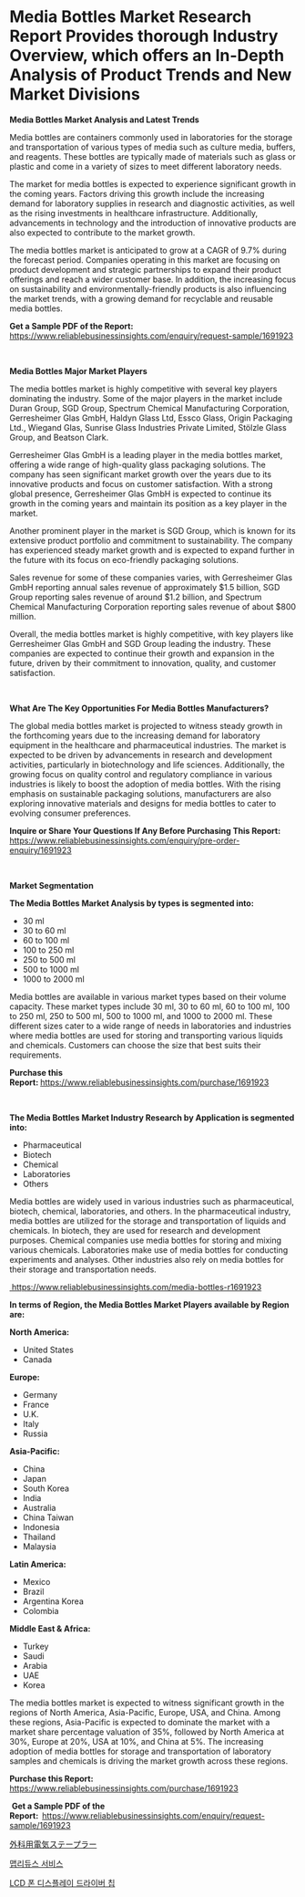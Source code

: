 <p><h1>Media Bottles Market Research Report Provides thorough Industry Overview, which offers an In-Depth Analysis of Product Trends and New Market Divisions</h1></p><p><strong>Media Bottles Market Analysis and Latest Trends</strong></p>
<p><p>Media bottles are containers commonly used in laboratories for the storage and transportation of various types of media such as culture media, buffers, and reagents. These bottles are typically made of materials such as glass or plastic and come in a variety of sizes to meet different laboratory needs.</p><p>The market for media bottles is expected to experience significant growth in the coming years. Factors driving this growth include the increasing demand for laboratory supplies in research and diagnostic activities, as well as the rising investments in healthcare infrastructure. Additionally, advancements in technology and the introduction of innovative products are also expected to contribute to the market growth.</p><p>The media bottles market is anticipated to grow at a CAGR of 9.7% during the forecast period. Companies operating in this market are focusing on product development and strategic partnerships to expand their product offerings and reach a wider customer base. In addition, the increasing focus on sustainability and environmentally-friendly products is also influencing the market trends, with a growing demand for recyclable and reusable media bottles.</p></p>
<p><strong>Get a Sample PDF of the Report:&nbsp;</strong> <a href="https://www.reliablebusinessinsights.com/enquiry/request-sample/1691923">https://www.reliablebusinessinsights.com/enquiry/request-sample/1691923</a></p>
<p>&nbsp;</p>
<p><strong>Media Bottles Major Market Players</strong></p>
<p><p>The media bottles market is highly competitive with several key players dominating the industry. Some of the major players in the market include Duran Group, SGD Group, Spectrum Chemical Manufacturing Corporation, Gerresheimer Glas GmbH, Haldyn Glass Ltd, Essco Glass, Origin Packaging Ltd., Wiegand Glas, Sunrise Glass Industries Private Limited, Stölzle Glass Group, and Beatson Clark.</p><p>Gerresheimer Glas GmbH is a leading player in the media bottles market, offering a wide range of high-quality glass packaging solutions. The company has seen significant market growth over the years due to its innovative products and focus on customer satisfaction. With a strong global presence, Gerresheimer Glas GmbH is expected to continue its growth in the coming years and maintain its position as a key player in the market.</p><p>Another prominent player in the market is SGD Group, which is known for its extensive product portfolio and commitment to sustainability. The company has experienced steady market growth and is expected to expand further in the future with its focus on eco-friendly packaging solutions.</p><p>Sales revenue for some of these companies varies, with Gerresheimer Glas GmbH reporting annual sales revenue of approximately $1.5 billion, SGD Group reporting sales revenue of around $1.2 billion, and Spectrum Chemical Manufacturing Corporation reporting sales revenue of about $800 million.</p><p>Overall, the media bottles market is highly competitive, with key players like Gerresheimer Glas GmbH and SGD Group leading the industry. These companies are expected to continue their growth and expansion in the future, driven by their commitment to innovation, quality, and customer satisfaction.</p></p>
<p>&nbsp;</p>
<p><strong>What Are The Key Opportunities For Media Bottles Manufacturers?</strong></p>
<p><p>The global media bottles market is projected to witness steady growth in the forthcoming years due to the increasing demand for laboratory equipment in the healthcare and pharmaceutical industries. The market is expected to be driven by advancements in research and development activities, particularly in biotechnology and life sciences. Additionally, the growing focus on quality control and regulatory compliance in various industries is likely to boost the adoption of media bottles. With the rising emphasis on sustainable packaging solutions, manufacturers are also exploring innovative materials and designs for media bottles to cater to evolving consumer preferences.</p></p>
<p><strong>Inquire or Share Your Questions If Any Before Purchasing This Report:</strong> <a href="https://www.reliablebusinessinsights.com/enquiry/pre-order-enquiry/1691923">https://www.reliablebusinessinsights.com/enquiry/pre-order-enquiry/1691923</a></p>
<p>&nbsp;</p>
<p><strong>Market Segmentation</strong></p>
<p><strong>The Media Bottles Market Analysis by types is segmented into:</strong></p>
<p><ul><li>30 ml</li><li>30 to 60 ml</li><li>60 to 100 ml</li><li>100 to 250 ml</li><li>250 to 500 ml</li><li>500 to 1000 ml</li><li>1000 to 2000 ml</li></ul></p>
<p><p>Media bottles are available in various market types based on their volume capacity. These market types include 30 ml, 30 to 60 ml, 60 to 100 ml, 100 to 250 ml, 250 to 500 ml, 500 to 1000 ml, and 1000 to 2000 ml. These different sizes cater to a wide range of needs in laboratories and industries where media bottles are used for storing and transporting various liquids and chemicals. Customers can choose the size that best suits their requirements.</p></p>
<p><strong>Purchase this Report:&nbsp;</strong><a href="https://www.reliablebusinessinsights.com/purchase/1691923">https://www.reliablebusinessinsights.com/purchase/1691923</a></p>
<p>&nbsp;</p>
<p><strong>The Media Bottles Market Industry Research by Application is segmented into:</strong></p>
<p><ul><li>Pharmaceutical</li><li>Biotech</li><li>Chemical</li><li>Laboratories</li><li>Others</li></ul></p>
<p><p>Media bottles are widely used in various industries such as pharmaceutical, biotech, chemical, laboratories, and others. In the pharmaceutical industry, media bottles are utilized for the storage and transportation of liquids and chemicals. In biotech, they are used for research and development purposes. Chemical companies use media bottles for storing and mixing various chemicals. Laboratories make use of media bottles for conducting experiments and analyses. Other industries also rely on media bottles for their storage and transportation needs.</p></p>
<p><a href="https://www.reliablebusinessinsights.com/media-bottles-r1691923">&nbsp;https://www.reliablebusinessinsights.com/media-bottles-r1691923</a></p>
<p><strong>In terms of Region, the Media Bottles Market Players available by Region are:</strong></p>
<p>
    <p> <strong> North America: </strong>
        <ul>
            <li>United States</li>
            <li>Canada</li>
        </ul>
        </p> 
    <p> <strong> Europe: </strong>
        <ul>
            <li>Germany</li>
            <li>France</li>
            <li>U.K.</li>
            <li>Italy</li>
            <li>Russia</li>
        </ul>
        </p> 
    <p> <strong> Asia-Pacific: </strong>
        <ul>
            <li>China</li>
            <li>Japan</li>
            <li>South Korea</li>
            <li>India</li>
            <li>Australia</li>
            <li>China Taiwan</li>
            <li>Indonesia</li>
            <li>Thailand</li>
            <li>Malaysia</li>
        </ul>
        </p> 
    <p> <strong> Latin America: </strong>
        <ul>
            <li>Mexico</li>
            <li>Brazil</li>
            <li>Argentina Korea</li>
            <li>Colombia</li>
        </ul>
        </p> 
    <p> <strong> Middle East & Africa: </strong>
        <ul>
            <li>Turkey</li>
            <li>Saudi</li>
            <li>Arabia</li>
            <li>UAE</li>
            <li>Korea</li>
        </ul>
    </p>
    </p>
<p><p>The media bottles market is expected to witness significant growth in the regions of North America, Asia-Pacific, Europe, USA, and China. Among these regions, Asia-Pacific is expected to dominate the market with a market share percentage valuation of 35%, followed by North America at 30%, Europe at 20%, USA at 10%, and China at 5%. The increasing adoption of media bottles for storage and transportation of laboratory samples and chemicals is driving the market growth across these regions.</p></p>
<p><strong>Purchase this Report: </strong><a href="https://www.reliablebusinessinsights.com/purchase/1691923">https://www.reliablebusinessinsights.com/purchase/1691923</a></p>
<p>&nbsp;<strong>Get a Sample PDF of the Report:&nbsp;&nbsp;</strong><a href="https://www.reliablebusinessinsights.com/enquiry/request-sample/1691923">https://www.reliablebusinessinsights.com/enquiry/request-sample/1691923</a></p>
<p><strong></strong></p>
<p><p><a href="https://medium.com/@claudehintz/%E6%89%8B%E8%A1%93%E7%94%A8%E9%9B%BB%E5%8B%95%E3%82%B9%E3%83%86%E3%83%BC%E3%83%97%E3%83%A9%E3%83%BC%E5%B8%82%E5%A0%B4-%E7%AB%B6%E4%BA%89%E5%88%86%E6%9E%90-%E5%B8%82%E5%A0%B4%E5%8B%95%E5%90%91-2031%E5%B9%B4%E3%81%BE%E3%81%A7%E3%81%AE%E4%BA%88%E6%B8%AC-e07d9874ac25">外科用電気ステープラー</a></p><p><a href="https://medium.com/@nettieboyle67/%EB%A7%B5%EB%A6%AC%EB%93%80%EC%8A%A4-%EC%84%9C%EB%B9%84%EC%8A%A4-%EC%8B%9C%EC%9E%A5-2031%EB%85%84%EA%B9%8C%EC%A7%80%EC%9D%98-%EB%8F%99%ED%96%A5-%EC%98%88%EC%B8%A1-%EB%B0%8F-%EA%B2%BD%EC%9F%81-%EB%B6%84%EC%84%9D-0935dce36842">맵리듀스 서비스</a></p><p><a href="https://medium.com/@kellyclarkson42/lcd-%ED%8F%B0-%EB%94%94%EC%8A%A4%ED%94%8C%EB%A0%88%EC%9D%B4-%EB%93%9C%EB%9D%BC%EC%9D%B4%EB%B2%84-%EC%B9%A9-%EC%8B%9C%EC%9E%A5%EC%9D%80-%EC%8B%9C%EC%9E%A5-%EC%A0%90%EC%9C%A0%EC%9C%A8-%ED%81%AC%EA%B8%B0-%EB%B0%8F-2031%EB%85%84%EA%B9%8C%EC%A7%80-%EC%98%88%EC%83%81%EB%90%9C-%EC%98%88%EC%B8%A1%EC%97%90-%EC%B4%88%EC%A0%90%EC%9D%84-%EB%A7%9E%EC%B6%94%EA%B3%A0-%EC%9E%88%EC%8A%B5%EB%8B%88%EB%8B%A4-af7d41c9417a">LCD 폰 디스플레이 드라이버 칩</a></p></p>